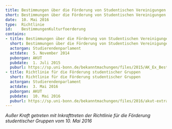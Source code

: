 ```yaml
---
title: Bestimmungen über die Förderung von Studentischen Vereinigungen durch die Studierendenschaft der Universität Bonn
short: Bestimmungen über die Förderung von Studentischen Vereinigungen
date:  10. Mai 2016
type:  Richtlinie
id:    BestimmungenKulturfoerderung
contains:
- title: Bestimmungen über die Förderung von Studentischen Vereinigungen durch die Studierendenschaft der Universität Bonn
  short: Bestimmungen über die Förderung von Studentischen Vereinigungen
  actorgan: Studierendenparlament
  actdate:  5. November 2014
  puborgan: AKUT
  pubdate:  1. Juli 2015
  puburl: https://sp.uni-bonn.de/bekanntmachungen/files/2015/AK_Ex_Bestimmungen-F%C3%B6rderung-StudVereinigungen.pdf
- title: Richtlinie für die Förderung studentischer Gruppen
  short: Richtlinie für die Förderung studentischer Gruppen
  actorgan: Studierendenparlament
  actdate:  3. Mai 2016
  puborgan: AKUT
  pubdate:  10. Mai 2016
  puburl: https://sp.uni-bonn.de/bekanntmachungen/files/2016/akut-extra__Richtlinie-f%C3%BCr-die-F%C3%B6rderung-studentischer-Gruppen-1.pdf
---
```


*Außer Kraft getreten mit Inkrafttreten der Richtlinie für die Förderung studentischer Gruppen vom 10. Mai 2016*
